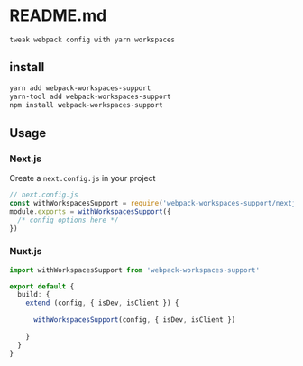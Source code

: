 # README.md

    tweak webpack config with yarn workspaces

## install

```bash
yarn add webpack-workspaces-support
yarn-tool add webpack-workspaces-support
npm install webpack-workspaces-support
```

## Usage


### Next.js

Create a `next.config.js` in your project

```ts
// next.config.js
const withWorkspacesSupport = require('webpack-workspaces-support/nextjs')
module.exports = withWorkspacesSupport({
  /* config options here */
})
```

### Nuxt.js

```ts
import withWorkspacesSupport from 'webpack-workspaces-support'

export default {
  build: {
    extend (config, { isDev, isClient }) {
      
      withWorkspacesSupport(config, { isDev, isClient })
      
    }
  }
}
```
